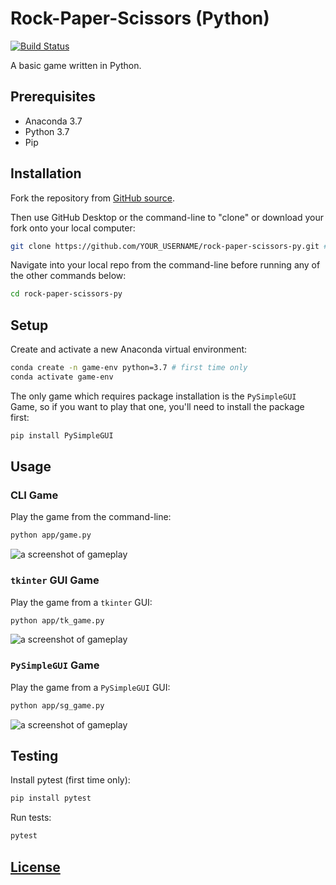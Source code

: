 # Rock-Paper-Scissors (Python)

[![Build Status](https://travis-ci.com/prof-rossetti/rock-paper-scissors-py.svg?branch=master)](https://travis-ci.com/prof-rossetti/rock-paper-scissors-py)

A basic game written in Python.

## Prerequisites

  + Anaconda 3.7
  + Python 3.7
  + Pip

## Installation

Fork the repository from [GitHub source](https://github.com/prof-rossetti/rock-paper-scissors-py).

Then use GitHub Desktop or the command-line to "clone" or download your fork onto your local computer:

```sh
git clone https://github.com/YOUR_USERNAME/rock-paper-scissors-py.git # this is the HTTP address, but you could alternatively use the SSH address
```

Navigate into your local repo from the command-line before running any of the other commands below:

```sh
cd rock-paper-scissors-py
```

## Setup

Create and activate a new Anaconda virtual environment:

```sh
conda create -n game-env python=3.7 # first time only
conda activate game-env
```

The only game which requires package installation is the `PySimpleGUI` Game, so if you want to play that one, you'll need to install the package first:

```sh
pip install PySimpleGUI
```

## Usage

### CLI Game

Play the game from the command-line:

```sh
python app/game.py
```

![a screenshot of gameplay](/img/game_screenshot.png)

### `tkinter` GUI Game

Play the game from a `tkinter` GUI:

```sh
python app/tk_game.py
```

![a screenshot of gameplay](/img/tk_game_screenshot.png)

### `PySimpleGUI` Game

Play the game from a `PySimpleGUI` GUI:

```sh
python app/sg_game.py
```

![a screenshot of gameplay](/img/sg_game_screenshot.png)


## Testing

Install pytest (first time only):

```sh
pip install pytest
```

Run tests:

```sh
pytest
```

## [License](/LICENSE.md)
